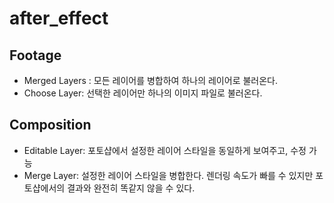 # after_effect

## Footage
  - Merged Layers : 모든 레이어를 병합하여 하나의 레이어로 불러온다.
  - Choose Layer: 선택한 레이어만 하나의 이미지 파일로 불러온다.
  
## Composition
  - Editable Layer: 포토샵에서 설정한 레이어 스타일을 동일하게 보여주고, 수정 가능
  - Merge Layer: 설정한 레이어 스타일을 병합한다. 렌더링 속도가 빠를 수 있지만 포토샵에서의 결과와 완전히 똑같지 않을 수 있다.
